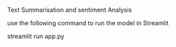 Text Summarisation and sentiment Analysis

use the following command to run the model in Streamlit 

streamlit run app.py
